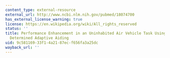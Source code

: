 ```yaml
---
content_type: external-resource
external_url: http://www.ncbi.nlm.nih.gov/pubmed/18074700
has_external_license_warning: true
license: https://en.wikipedia.org/wiki/All_rights_reserved
status: ''
title: Performance Enhancement in an Uninhabited Air Vehicle Task Using Psychophysiologically
  Determined Adaptive Aiding
uid: 9c581169-33f1-4a21-87ec-f656fa3a25dc
wayback_url: ''
---
```

